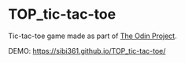 # TOP_tic-tac-toe

Tic-tac-toe game made as part of [The Odin Project](https://www.theodinproject.com/).

DEMO: https://sibi361.github.io/TOP_tic-tac-toe/
